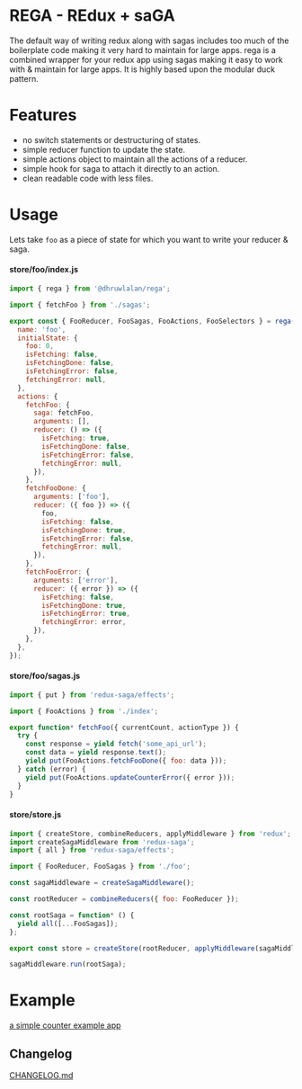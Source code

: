 # REGA - REdux + saGA

The default way of writing redux along with sagas includes too much of the boilerplate code making it very hard to maintain for large apps. rega is a combined wrapper for your redux app using sagas making it easy to work with & maintain for large apps. It is highly based upon the modular duck pattern.

# Features
 
 - no switch statements or destructuring of states.
 - simple reducer function to update the state.
 - simple actions object to maintain all the actions of a reducer.
 - simple hook for saga to attach it directly to an action.
 - clean readable code with less files.
 
# Usage

Lets take `foo` as a piece of state for which you want to write your reducer & saga.

#### store/foo/index.js

```js
import { rega } from '@dhruwlalan/rega';

import { fetchFoo } from './sagas';

export const { FooReducer, FooSagas, FooActions, FooSelectors } = rega({
  name: 'foo',
  initialState: {
    foo: 0,
    isFetching: false,
    isFetchingDone: false,
    isFetchingError: false,
    fetchingError: null,
  },
  actions: {
    fetchFoo: {
      saga: fetchFoo,
      arguments: [],
      reducer: () => ({
        isFetching: true,
        isFetchingDone: false,
        isFetchingError: false,
        fetchingError: null,
      }),
    },
    fetchFooDone: {
      arguments: ['foo'],
      reducer: ({ foo }) => ({
        foo,
        isFetching: false,
        isFetchingDone: true,
        isFetchingError: false,
        fetchingError: null,
      }),
    },
    fetchFooError: {
      arguments: ['error'],
      reducer: ({ error }) => ({
        isFetching: false,
        isFetchingDone: true,
        isFetchingError: true,
        fetchingError: error,
      }),
    },
  },
});
```

#### store/foo/sagas.js

```js
import { put } from 'redux-saga/effects';

import { FooActions } from './index';

export function* fetchFoo({ currentCount, actionType }) {
  try {
    const response = yield fetch('some_api_url');
    const data = yield response.text();
    yield put(FooActions.fetchFooDone({ foo: data }));
  } catch (error) {
    yield put(FooActions.updateCounterError({ error }));
  }
}
```

#### store/store.js

```js
import { createStore, combineReducers, applyMiddleware } from 'redux';
import createSagaMiddleware from 'redux-saga';
import { all } from 'redux-saga/effects';

import { FooReducer, FooSagas } from './foo';

const sagaMiddleware = createSagaMiddleware();

const rootReducer = combineReducers({ foo: FooReducer });

const rootSaga = function* () {
  yield all([...FooSagas]);
};

export const store = createStore(rootReducer, applyMiddleware(sagaMiddleware));

sagaMiddleware.run(rootSaga);
```

# Example

[a simple counter example app](https://stackblitz.com/edit/rega-counter-demo?file=src/redux/store.js)

Changelog
---------

[CHANGELOG.md](./CHANGELOG.md)
